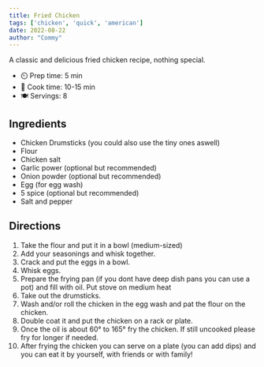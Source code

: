 ```yaml
---
title: Fried Chicken
tags: ['chicken', 'quick', 'american']
date: 2022-08-22
author: "Commy"
---
```

A classic and delicious fried chicken recipe, nothing special.
- ⏲️ Prep time: 5 min
- 🍳 Cook time: 10-15 min
- 🍽️ Servings: 8

## Ingredients

- Chicken Drumsticks (you could also use the tiny ones aswell)
- Flour
- Chicken salt
- Garlic power (optional but recommended)
- Onion powder (optional but recommended)
- Egg (for egg wash)
- 5 spice (optional but recommended)
- Salt and pepper

## Directions

1. Take the flour and put it in a bowl (medium-sized)
2. Add your seasonings and whisk together.
3. Crack and put the eggs in a bowl.
4. Whisk eggs.
5. Prepare the frying pan (if you dont have deep dish pans you can use a pot) and fill with oil. Put stove on medium heat
6. Take out the drumsticks.
7. Wash and/or roll the chicken in the egg wash and pat the flour on the chicken.
8. Double coat it and put the chicken on a rack or plate.
9. Once the oil is about 60° to 165° fry the chicken. If still uncooked please fry for longer if needed.
10. After frying the chicken you can serve on a plate (you can add dips) and you can eat it by yourself, with friends or with family!
